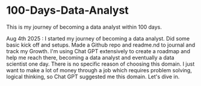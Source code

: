 # 100-Days-Data-Analyst
This is my journey of becoming a data analyst within 100 days.


Aug 4th 2025 : I started my journey of becoming a data analyst. Did some basic kick off and setups. Made a Github repo and readme.nd to journal and track my Growth. I'm using Chat GPT extensively to create a roadmap and help me reach there, becoming a data analyst and eventually a data scientist one day. There is no specific reason of choosing this domain. I just want to make a lot of money through a job which requires problem solving, logical thinking, so Chat GPT suggested me this domain. Let's dive in.
